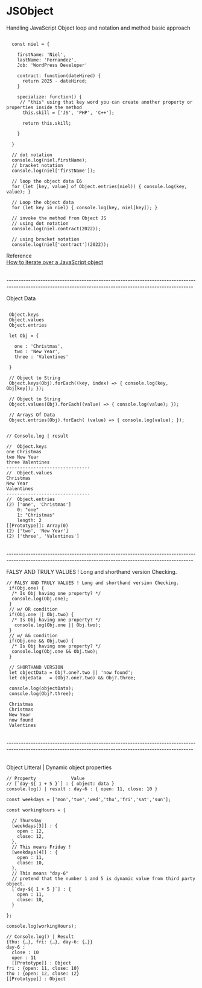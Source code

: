 # JSObject
Handling JavaScript Object loop and notation and method basic approach

```JS

  const niel = {
    
    firstName: 'Niel',
    lastName: 'Fernandez',
    Job: 'WordPress Developer'
    
    contract: function(dateHired) {    
      return 2025 - dateHired;
    }
    
    specialize: function() { 
     // "this" using that key word you can create another property or properties inside the method
      this.skill = ['JS', 'PHP', 'C++'];
      
      return this.skill;
      
    }

  }
   
  // dot notation
  console.log(niel.firstName);
  // bracket notation
  console.log(niel['firstName']);
  
  // loop the object data E6
  for (let [key, value] of Object.entries(niel)) { console.log(key, value); }

  // Loop the object data
  for (let key in niel) { console.log(key, niel[key]); }
  
  // invoke the method from Object JS 
  // using dot notation
  console.log(niel.contract(2022));
  
  // using bracket notation
  console.log(niel['contract'](2022));

```

Reference<br />
<a href="https://stackoverflow.com/questions/14379274/how-to-iterate-over-a-javascript-object">How to iterate over a JavaScript object</a><br />

<br />
-----------------------------------------------------------------------------------------------------------------------------------------------------------
<br />

Object Data 

```JS

 Object.keys
 Object.values
 Object.entries
 
 let Obj = {
  
   one : 'Christmas',
   two : 'New Year',
   three : 'Valentines'

 }

 // Object to String 
 Object.keys(Obj).forEach((key, index) => { console.log(key, Obj[key]); });

 // Object to String 
 Object.values(Obj).forEach((value) => { console.log(value); });
 
 // Arrays Of Data
 Object.entries(Obj).forEach( (value) => { console.log(value); });
 
```

```JS
// Console.log | result 

//  Object.keys
one Christmas
two New Year
three Valentines
-------------------------------
//  Object.values
Christmas
New Year
Valentines
-------------------------------
//  Object.entries
(2) ['one', 'Christmas']
    0: "one"
    1: "Christmas" 
    length: 2 
[[Prototype]]: Array(0)
(2) ['two', 'New Year']
(2) ['three', 'Valentines']
```

<br />
-----------------------------------------------------------------------------------------------------------------------------------------------------------
<br />

FALSY AND TRULY VALUES ! Long and shorthand version Checking.

```JS
// FALSY AND TRULY VALUES ! Long and shorthand version Checking.
 if(Obj.one) { 
  /* Is Obj having one property? */ 
  console.log(Obj.one);
 }
 // w/ OR condition 
 if(Obj.one || Obj.two) { 
  /* Is Obj having one property? */ 
   console.log(Obj.one || Obj.two);
 }
 // w/ && condition 
 if(Obj.one && Obj.two) { 
  /* Is Obj having one property? */ 
  console.log(Obj.one && Obj.two);
 }

 // SHORTHAND VERSION
 let objectData = Obj?.one?.two || 'now found'; 
 let objeData   = (Obj?.one?.two) && Obj?.three; 

 console.log(objectData);
 console.log(Obj?.three);
```

```JS
 Christmas
 Christmas
 New Year
 now found
 Valentines
```

<br />
-----------------------------------------------------------------------------------------------------------------------------------------------------------
<br />

<br />Object Litteral | Dynamic object properties


```JS
// Property             Value
// [`day-${ 1 + 5 }`] : { object: data }
console.log() | result : day-6 : { open: 11, close: 10 }

const weekdays = ['mon','tue','wed','thu','fri','sat','sun'];

const workingHours = {
  
  // Thursday
  [weekdays[3]] : {
    open : 12,
    close: 12,
  },
  // This means Friday !
  [weekdays[4]] : {
    open : 11,
    close: 10,
  },
  // This means "day-6"
  // pretend that the number 1 and 5 is dynamic value from third party object.
  [`day-${ 1 + 5 }`] : {
    open : 11,
    close: 10,
  }

};

console.log(workingHours);
```

```JS
// Console.log() | Result 
{thu: {…}, fri: {…}, day-6: {…}}
day-6 : 
  close : 10
  open : 11
  [[Prototype]] : Object
fri : {open: 11, close: 10}
thu : {open: 12, close: 12}
[[Prototype]] : Object
```
